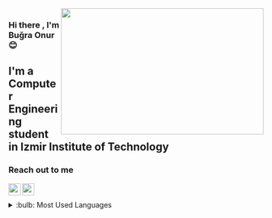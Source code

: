 <img src="https://media.giphy.com/media/123GivAQB7k0s8/giphy.gif" align="right" width="400" height="250">

### Hi there , I'm Buğra Onur :blush:

## I'm a Computer Engineering student in Izmir Institute of Technology

### Reach out to me

[<img height="24" width="24" src="https://unpkg.com/simple-icons@v4/icons/linkedin.svg" align="left" />][linkedin]

[<img height="24" width="24" src="https://unpkg.com/simple-icons@v4/icons/facebook.svg" align="left" />][facebook]

<br/>
<br/>

<details>
<summary>:bulb: Most Used Languages</summary>
<imgr src="https://github-readme-stats.vercel.app/api/top-langs/?username=TheGnc&layout=compact" >
</details>

[linkedin]: https://tr.linkedin.com/in/buğra-onur-genç-3312b7209
[facebook]: https://www.facebook.com/bgrayakamoz.genc/
